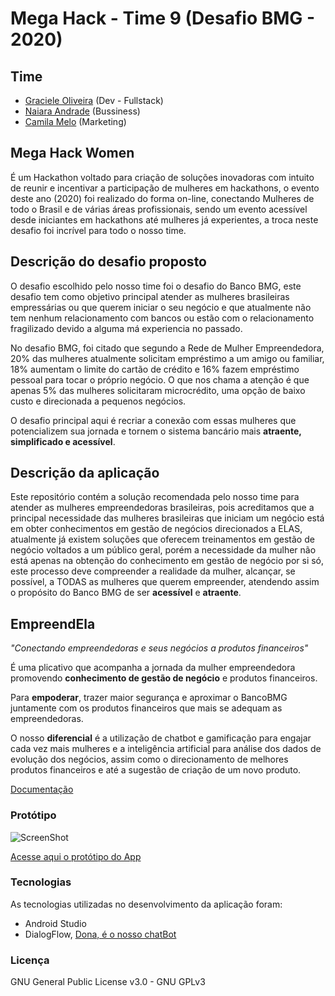 # Mega Hack - Time 9 (Desafio BMG - 2020)

## Time
* [Graciele Oliveira](https://github.com/graceup16) (Dev - Fullstack)
* [Naiara Andrade](https://github.com/naiieandrade) (Bussiness)
* [Camila Melo](https://github.com/camilamelo14)    (Marketing)

## Mega Hack Women
É um Hackathon voltado para criação de soluções inovadoras com intuito de reunir e incentivar a participação de mulheres em hackathons, o evento deste ano (2020) foi realizado do forma on-line, conectando Mulheres de todo o Brasil e de várias áreas profissionais, sendo um evento acessível desde iniciantes em hackathons até mulheres já experientes, a troca neste desafio foi incrível para todo o nosso time.

## Descrição do desafio proposto
O desafio escolhido pelo nosso time foi o desafio do Banco BMG, este desafio tem como objetivo principal atender as mulheres brasileiras empressárias ou que querem iniciar o seu negócio e que atualmente não tem nenhum relacionamento com bancos ou estão com o relacionamento fragilizado devido a alguma má experiencia no passado.

No desafio BMG, foi citado que segundo a Rede de Mulher Empreendedora, 20% das mulheres atualmente solicitam empréstimo a um amigo ou familiar, 18% aumentam o limite do cartão de crédito e 16% fazem empréstimo pessoal para tocar o próprio negócio. O que nos chama a atenção é que apenas 5% das mulheres solicitaram microcrédito, uma opção de baixo custo e direcionada a pequenos negócios.

O desafio principal aqui é recriar a conexão com essas mulheres que potencializem sua jornada e tornem o sistema bancário mais **atraente, simplificado e acessível**.

## Descrição da aplicação
Este repositório contém a solução recomendada pelo nosso time para atender as mulheres empreendedoras brasileiras, pois acreditamos que a principal necessidade das mulheres brasileiras que iniciam um negócio está em obter conhecimentos em gestão de negócios direcionados a ELAS, atualmente já existem soluções que oferecem treinamentos em gestão de negócio voltados a um público geral, porém a necessidade da mulher não está apenas na obtenção do conhecimento em gestão de negócio por si só, este processo deve compreender a realidade da mulher, alcançar, se possível, a TODAS as mulheres que querem empreender, atendendo assim o propósito do Banco BMG de ser **acessível** e **atraente**.

## EmpreendEla
*"Conectando empreendedoras e seus negócios a produtos financeiros"*

É uma plicativo que acompanha a jornada da mulher empreendedora promovendo **conhecimento de gestão de negócio** e produtos financeiros.

Para **empoderar**, trazer maior segurança e aproximar o BancoBMG juntamente com os produtos financeiros que mais se adequam as empreendedoras.

O nosso **diferencial** é a utilização de chatbot e gamificação para engajar cada vez mais mulheres e a inteligência artificial para análise dos dados de evolução dos  negócios, assim como o direcionamento de melhores produtos financeiros e até a sugestão de criação de um novo produto.

[Documentação](https://github.com/graceup16/MegaHackWoman/blob/master/docs/MegaHack%20-%20EmpreendEla.pdf)


### Protótipo
![ScreenShot](https://github.com/graceup16/MegaHackWoman/blob/master/docs/fluxo_app)

[Acesse aqui o protótipo do App](https://www.figma.com/proto/vdZwTu7pxs9spSMeCp2M8e/Megahack?node-id=8%3A1&scaling=scale-down)

### Tecnologias
As tecnologias utilizadas no desenvolvimento da aplicação foram:

* Android Studio
* DialogFlow, [Dona, é o nosso chatBot](https://bot.dialogflow.com/ea7e8b3f-3935-48c2-80b0-6571c6238a23)

### Licença

GNU General Public License v3.0 - GNU GPLv3
